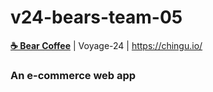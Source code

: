 # v24-bears-team-05

**[☕ Bear Coffee](https://bearcoffee.netlify.app/)** | Voyage-24 | https://chingu.io/

### An e-commerce web app
